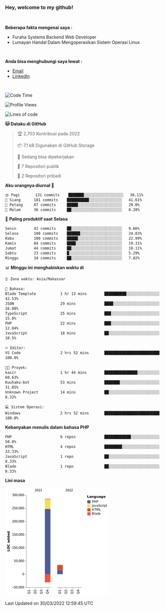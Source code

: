 <h3>Hey, welcome to my github!</h3>

<br>

<p><strong>Beberapa fakta mengenai saya :</strong></p>

<ul>
  <li>Furaha Systems Backend Web Developer</li>
  <li>Lumayan Handal Dalam Mengoperasikan Sistem Operasi Linux</li>
</ul>

<br>

<p><strong>Anda bisa menghubungi saya lewat :</strong></p>

<ul>
  <li><a href="mailto:renaldiapriyanto419@gmail.com">Email</a></li>
  <li><a href="https://www.linkedin.com/in/renaldi-kadang-314314206/">LinkedIn</a></li>
</ul>

<br>

<!--START_SECTION:waka-->
![Code Time](http://img.shields.io/badge/Code%20Time-47%20hrs%2018%20mins-blue)

![Profile Views](http://img.shields.io/badge/Profil%20dilihat-1-blue)

![Lines of code](https://img.shields.io/badge/Sejak%20Hello%20World%20aku%20telah%20menulis-290%20Thousand%20baris%20kode-blue)

**🐱 Dataku di GitHub** 

> 🏆 2,703 Kontribusi pada 2022
 > 
> 📦 7.1 kB Digunakan di GitHub Storage 
 > 
> 💼 Sedang bisa dipekerjakan
 > 
> 📜 7 Repositori publik 
 > 
> 🔑 2 Repositori pribadi  
 > 
**Aku orangnya diurnal 🐤** 

```text
🌞 Pagi       131 commits    ███████░░░░░░░░░░░░░░░░░░   30.11% 
🌆 Siang      181 commits    ██████████░░░░░░░░░░░░░░░   41.61% 
🌃 Petang     87 commits     █████░░░░░░░░░░░░░░░░░░░░   20.0% 
🌙 Malam      36 commits     ██░░░░░░░░░░░░░░░░░░░░░░░   8.28%

```
📅 **Paling produktif saat Selasa** 

```text
Senin        42 commits     ██░░░░░░░░░░░░░░░░░░░░░░░   9.66% 
Selasa       108 commits    ██████░░░░░░░░░░░░░░░░░░░   24.83% 
Rabu         100 commits    █████░░░░░░░░░░░░░░░░░░░░   22.99% 
Kamis        84 commits     ████░░░░░░░░░░░░░░░░░░░░░   19.31% 
Jumat        44 commits     ██░░░░░░░░░░░░░░░░░░░░░░░   10.11% 
Sabtu        23 commits     █░░░░░░░░░░░░░░░░░░░░░░░░   5.29% 
Minggu       34 commits     ██░░░░░░░░░░░░░░░░░░░░░░░   7.82%

```


📊 **Minggu ini menghabiskan waktu di** 

```text
⌚︎ Zona waktu: Asia/Makassar

💬 Bahasa: 
Blade Template           1 hr 13 mins        ██████████░░░░░░░░░░░░░░░   42.53% 
JSON                     29 mins             ████░░░░░░░░░░░░░░░░░░░░░   16.88% 
TypeScript               25 mins             ███░░░░░░░░░░░░░░░░░░░░░░   15.0% 
PHP                      22 mins             ███░░░░░░░░░░░░░░░░░░░░░░   12.84% 
JavaScript               18 mins             ██░░░░░░░░░░░░░░░░░░░░░░░   10.5%

🔥 Editor: 
VS Code                  2 hrs 52 mins       █████████████████████████   100.0%

🐱‍💻 Proyek: 
kasir                    1 hr 44 mins        ███████████████░░░░░░░░░░   60.63% 
Kuuhaku-bot              53 mins             ███████░░░░░░░░░░░░░░░░░░   31.05% 
Unknown Project          14 mins             ██░░░░░░░░░░░░░░░░░░░░░░░   8.32%

💻 Sistem Operasi: 
Windows                  2 hrs 52 mins       █████████████████████████   100.0%

```

**Kebanyakan menulis dalam bahasa PHP** 

```text
PHP                      6 repos             ████████████░░░░░░░░░░░░░   50.0% 
HTML                     4 repos             ████████░░░░░░░░░░░░░░░░░   33.33% 
JavaScript               1 repo              ██░░░░░░░░░░░░░░░░░░░░░░░   8.33% 
Blade                    1 repo              ██░░░░░░░░░░░░░░░░░░░░░░░   8.33%

```


**Lini masa**

![Chart not found](https://raw.githubusercontent.com/Sylent-Sys/Sylent-Sys/main/charts/bar_graph.png) 


 Last Updated on 30/03/2022 12:59:45 UTC
<!--END_SECTION:waka-->
